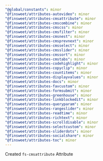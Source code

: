 ```yaml
---
"@global/constants": minor
"@finsweet/attributes-autovideo": minor
"@finsweet/attributes-cmsattribute": minor
"@finsweet/attributes-cmscombine": minor
"@finsweet/attributes-cmscss": minor
"@finsweet/attributes-cmsfilter": minor
"@finsweet/attributes-cmsnest": minor
"@finsweet/attributes-cmsprevnext": minor
"@finsweet/attributes-cmsselect": minor
"@finsweet/attributes-cmsslider": minor
"@finsweet/attributes-cmssort": minor
"@finsweet/attributes-cmstabs": minor
"@finsweet/attributes-codehighlight": minor
"@finsweet/attributes-copyclip": minor
"@finsweet/attributes-countitems": minor
"@finsweet/attributes-displayvalues": minor
"@finsweet/attributes-docs": minor
"@finsweet/attributes-favcustom": minor
"@finsweet/attributes-formsubmit": minor
"@finsweet/attributes-greenhouse": minor
"@finsweet/attributes-linkblockedit": minor
"@finsweet/attributes-queryparam": minor
"@finsweet/attributes-rangeslider": minor
"@finsweet/attributes-readtime": minor
"@finsweet/attributes-richtext": minor
"@finsweet/attributes-scrolldisable": minor
"@finsweet/attributes-selectcustom": minor
"@finsweet/attributes-sliderdots": minor
"@finsweet/attributes-socialshare": minor
"@finsweet/attributes-toc": minor
---
```


Created `fs-cmsattribute` Attribute
